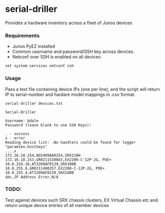 serial-driller
==============

Provides a hardware inventory across a fleet of Junos devices

### Requirements

- Junos PyEZ installed
- Common username and password/SSH key across devices.  
- Netconf over SSH is enabled on all devices:

```
set system services netconf ssh
```

### Usage

Pass a text file containing device IPs (one per line), and the script will return IP to serial-number and hardare model mappings in .csv format.  

```
serial-driller devices.txt

Serial-Driller

Username: bdale
Password (leave blank to use SSH Keys): 

. - success
x - error
Reading device list: .No handlers could be found for logger "paramiko.hostkeys"
....x
172.16.10.254,AD2409AA0254,SRX210H
172.16.10.253,GR0211538683,EX2200-C-12P-2G, POE+
10.0.254.10,AT3209AF0139,SRX100B
10.0.255.6,GR0211480357,EX2200-C-12P-2G, POE+
10.0.255.4,AT3209AF0139,SRX100B
abc,IP Address Error,N/A
```

### TODO:

Test against devices such SRX chassis clusters, EX Virtual Chassis etc and return unique device entries of all member devices
